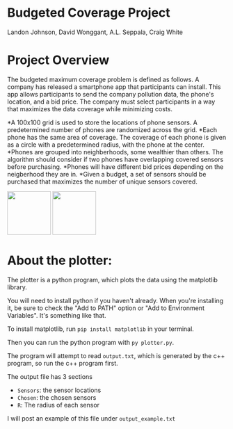 # Budgeted Coverage Project
Landon Johnson,
David Wonggant,
A.L. Seppala,
Craig White

# Project Overview
The budgeted maximum coverage problem is defined as follows. A company has released a smartphone app that participants can install.
This app allows participants to send the company pollution data, the phone's location, and a bid price.
The company must select participants in a way that maximizes the data coverage while minimizing costs.

*A 100x100 grid is used to store the locations of phone sensors. A predetermined number of phones are randomized across the grid.
*Each phone has the same area of coverage. The coverage of each phone is given as a circle with a predetermined radius, with the phone at the center.
*Phones are grouped into neighberhoods, some wealthier than others. The algorithm should consider if two phones have overlapping covered sensors before purchasing.
*Phones will have different bid prices depending on the neigberhood they are in.
*Given a budget, a set of sensors should be purchased that maximizes the number of unique sensors covered.

<img src="https://github.com/SuperLan11/BudgetedCoverage/Coverage1.jpeg" width="100" height="100">
<img src="https://github.com/SuperLan11/BudgetedCoverage/Coverage2.jpeg" width="100" height="100">

# About the plotter:
The plotter is a python program, which plots the data using the matplotlib library.

You will need to install python if you haven't already.  When you're installing it, be sure to check the "Add to PATH" option or "Add to Environment Variables".  It's something like that.

To install matplotlib, run `pip install matplotlib` in your terminal.

Then you can run the python program with `py plotter.py`.

The program will attempt to read `output.txt`, which is generated by the c++ program, so run the c++ program first.

The output file has 3 sections
- `Sensors`: the sensor locations
- `Chosen`: the chosen sensors
- `R`: The radius of each sensor

I will post an example of this file under `output_example.txt`

